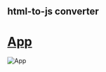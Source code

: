 ## html-to-js converter

# [App](https://boriskrasko.github.io/html-to-js/)

![App](https://user-images.githubusercontent.com/59699177/216825579-c5d342e2-2ce3-4d94-8e57-68c7c71b590a.png)
